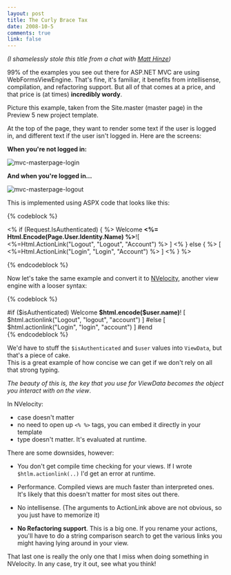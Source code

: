 ```yaml
--- 
layout: post
title: The Curly Brace Tax
date: 2008-10-5
comments: true
link: false
---
```

<em>(I shamelessly stole this title from a chat with <a href="http://mhinze.com/" target="_blank">Matt Hinze</a>)</em>

99% of the examples you see out there for ASP.NET MVC are using WebFormsViewEngine.  That's fine, it's familiar, it benefits from intellisense, compilation, and refactoring support.  But all of that comes at a price, and that price is (at times) <strong>incredibly wordy</strong>.

Picture this example, taken from the Site.master (master page) in the Preview 5 new project template.

At the top of the page, they want to render some text if the user is logged in, and different text if the user isn't logged in.  Here are the screens:

**When you're not logged in:**

<img src="/images/mvcmasterpagelogin_thumb.jpg" alt="mvc-masterpage-login"  border="0"  />

**And when you're logged in...**

<img src="/images/mvcmasterpagelogout_thumb.jpg" alt="mvc-masterpage-logout"  border="0"  />

This is implemented using ASPX code that looks like this:

{% codeblock %}
<div id="logindisplay">
  <% if (Request.IsAuthenticated) { %>
    Welcome <b><%= Html.Encode(Page.User.Identity.Name) %></b>![ <%=Html.ActionLink("Logout", "Logout", "Account") %> ]
<% } else { %> 
    [ <%=Html.ActionLink("Login", "Login", "Account") %> ]
<% } %>
</div>

{% endcodeblock %}

Now let's take the same example and convert it to <a href="http://velocity.apache.org/engine/releases/velocity-1.5/user-guide.html" target="_blank">NVelocity</a>, another view engine with a looser syntax:

{% codeblock %}
<div id="logindisplay">	
  #if ($isAuthenticated)
    Welcome <b>$html.encode($user.name)</b>!		[ $html.actionlink("Logout", "logout", "account") ]
  #else
    [ $html.actionlink("Login", "login", "account") ]	#end
</div>
{% endcodeblock %}

We'd have to stuff the `$isAuthenticated` and `$user` values into `ViewData`, but that's a piece of cake.  
This is a great example of how concise we can get if we don't rely on all that strong typing.  

<em>The beauty of this is, the key that you use for ViewData becomes the object you interact with on the view</em>.

In NVelocity:

* case doesn't matter
* no need to open up `<% %>` tags, you can embed it directly in your template
* type doesn't matter.  It's evaluated at runtime.

There are some downsides, however:

* You don't get compile time checking for your views.  If I wrote `$htlm.actionlink(..)`  I'd get an 
error at runtime.

* Performance.  Compiled views are much faster than interpreted ones.  It's likely that this doesn't matter for most sites out there.

* No intellisense.  (The arguments to ActionLink above are not obvious, so you just have to memorize it)
* **No Refactoring support**.  This is a big one.  If you rename your actions, you'll have to do a string comparison search to get the various links you might having lying around in your view.

That last one is really the only one that I miss when doing something in NVelocity.  In any case, try it out, see what you think!
